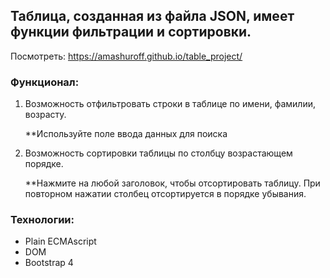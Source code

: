 
## Таблица, созданная из файла JSON, имеет функции фильтрации и сортировки.

Посмотреть: https://amashuroff.github.io/table_project/

### Функционал:

1. Возможность отфильтровать строки в таблице по имени, фамилии, возрасту. 

    **Используйте поле ввода данных для поиска

2. Возможность сортировки таблицы по столбцу возрастающем порядке.  

    **Нажмите на любой заголовок, чтобы отсортировать таблицу. При повторном нажатии столбец отсортируется в порядке убывания.  


### Технологии:
* Plain ECMAscript
* DOM
* Bootstrap 4
